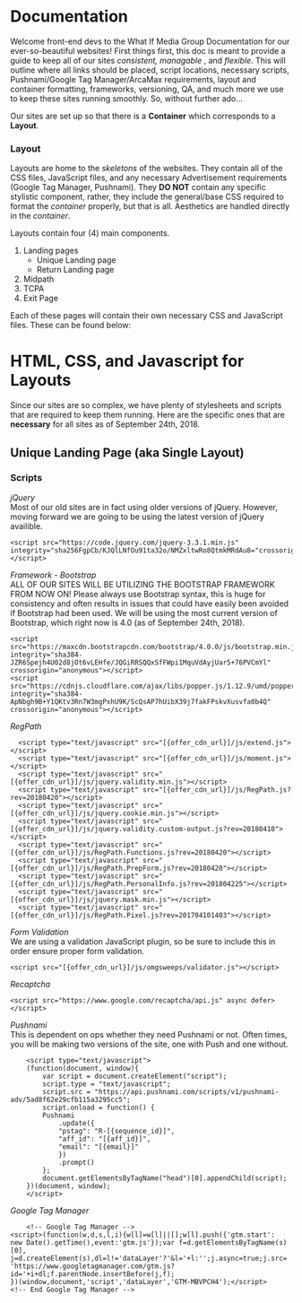# Documentation

Welcome front-end devs to the What If Media Group Documentation for our ever-so-beautiful websites! First things first, this doc is meant to provide a guide to keep all of our sites <i>consistent, managable </i>, and <i>flexible</i>. This will outline where all links should be placed, script locations, necessary scripts, Pushnami/Google Tag Manager/ArcaMax requirements, layout and container formatting, frameworks, versioning, QA, and much more we use to keep these sites running smoothly. So, without further ado...  

Our sites are set up so that there is a <b>Container</b> which corresponds to a <b>Layout</b>.

### Layout 
Layouts are home to the *skeletons* of the websites. They contain all of the CSS files, JavaScript files, and any necessary Advertisement requirements (Google Tag Manager, Pushnami). They **DO NOT** contain any specific stylistic component, rather, they include the general/base CSS required to format the *container* properly, but that is all. Aesthetics are handled directly in the *container*. 

Layouts contain four (4) main components.
1. Landing pages
	* Unique Landing page
	* Return Landing page
2. Midpath
3. TCPA
4. Exit Page

Each of these pages will contain their own necessary CSS and JavaScript files. These can be found below:


# HTML, CSS, and Javascript for Layouts

Since our sites are so complex, we have plenty of stylesheets and scripts that are required to keep them running. Here are the specific ones that are <b>necessary</b> for all sites as of September 24th, 2018. 

## Unique Landing Page (aka Single Layout)
### Scripts
*jQuery*
<br/>
Most of our old sites are in fact using older versions of jQuery. However, moving forward we are going to be using the latest version of jQuery availible. 

	<script src="https://code.jquery.com/jquery-3.3.1.min.js" integrity="sha256FgpCb/KJQlLNfOu91ta32o/NMZxltwRo8QtmkMRdAu8="crossorigin="anonymous"></script>

*Framework - Bootstrap*
<br/>
ALL OF OUR SITES WILL BE UTILIZING THE BOOTSTRAP FRAMEWORK FROM NOW ON! Please always use Bootstrap syntax, this is huge for consistency and often results in issues that could have easily been avoided if Bootstrap had been used. We will be using the most current version of Bootstrap, which right now is 4.0 (as of September 24th, 2018).

	
	<script src="https://maxcdn.bootstrapcdn.com/bootstrap/4.0.0/js/bootstrap.min.js" integrity="sha384-JZR6Spejh4U02d8jOt6vLEHfe/JQGiRRSQQxSfFWpi1MquVdAyjUar5+76PVCmYl" crossorigin="anonymous"></script>
	<script src="https://cdnjs.cloudflare.com/ajax/libs/popper.js/1.12.9/umd/popper.min.js" integrity="sha384-ApNbgh9B+Y1QKtv3Rn7W3mgPxhU9K/ScQsAP7hUibX39j7fakFPskvXusvfa0b4Q" crossorigin="anonymous"></script>


*RegPath*

	  <script type="text/javascript" src="[{offer_cdn_url}]/js/extend.js"></script>
      <script type="text/javascript" src="[{offer_cdn_url}]/js/moment.js"></script>
      <script type="text/javascript" src="[{offer_cdn_url}]/js/jquery.validity.min.js"></script>
      <script type="text/javascript" src="[{offer_cdn_url}]/js/RegPath.js?rev=20180420"></script>
      <script type="text/javascript" src="[{offer_cdn_url}]/js/jquery.cookie.min.js"></script>
      <script type="text/javascript" src="[{offer_cdn_url}]/js/jquery.validity.custom-output.js?rev=20180410"></script>
      <script type="text/javascript" src="[{offer_cdn_url}]/js/RegPath.Functions.js?rev=20180420"></script>
      <script type="text/javascript" src="[{offer_cdn_url}]/js/RegPath.PrepForm.js?rev=20180420"></script>
      <script type="text/javascript" src="[{offer_cdn_url}]/js/RegPath.PersonalInfo.js?rev=201804225"></script>
      <script type="text/javascript" src="[{offer_cdn_url}]/js/jquery.mask.min.js"></script>
      <script type="text/javascript" src="[{offer_cdn_url}]/js/RegPath.Pixel.js?rev=201704101403"></script> 

*Form Validation*
<br/>
We are using a validation JavaScript plugin, so be sure to include this in order ensure proper form validation. 

	<script src="[{offer_cdn_url}]/js/omgsweeps/validator.js"></script>  

*Recaptcha* 
<br/>
	
	<script src="https://www.google.com/recaptcha/api.js" async defer></script>

*Pushnami* 
<br/>
This is dependent on ops whether they need Pushnami or not. Often times, you will be making two versions of the site, one with Push and one without. 

		<script type="text/javascript">
		(function(document, window){
		    var script = document.createElement("script");
		    script.type = "text/javascript";
		    script.src = "https://api.pushnami.com/scripts/v1/pushnami-adv/5ad8f62e29cfb115a3295cc5";
		    script.onload = function() {
			Pushnami
			    .update({
				"pstag": "R-[{sequence_id}]",
				"aff_id": "[{aff_id}]",
				"email": "[{email}]"
			    })
			    .prompt()
		    };
		    document.getElementsByTagName("head")[0].appendChild(script);
		})(document, window);
		</script>

*Google Tag Manager*
<br/>
      
        <!-- Google Tag Manager -->      
	<script>(function(w,d,s,l,i){w[l]=w[l]||[];w[l].push({'gtm.start':
	new Date().getTime(),event:'gtm.js'});var f=d.getElementsByTagName(s)[0],
	j=d.createElement(s),dl=l!='dataLayer'?'&l='+l:'';j.async=true;j.src=
	'https://www.googletagmanager.com/gtm.js?id='+i+dl;f.parentNode.insertBefore(j,f);
	})(window,document,'script','dataLayer','GTM-MBVPCH4');</script>
	<!-- End Google Tag Manager --> 


          
